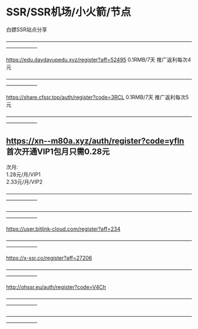 # SSR/SSR机场/小火箭/节点
白嫖SSR站点分享

——————————————————————————————————————————   



https://edu.daydayupedu.xyz/register?aff=52495   0.1RMB/7天    推广返利每次4元 
                                          
—————————————————————————————————————————— 

https://share.cfssr.top/auth/register?code=3RCL   0.1RMB/7天    推广返利每次5元 
                                          
—————————————————————————————————————————— 

##  https://xn--m80a.xyz/auth/register?code=yfln   首次开通VIP1包月只需0.28元 	
   次月:<br>
   1.28元/月/VIP1		<br>
   2.33元/月/VIP2  <br>


——————————————————————————————————————————   


——————————————————————————————————————————   

https://user.bitlink-cloud.com/register?aff=234

——————————————————————————————————————————   

https://x-ssr.co/register?aff=27206

——————————————————————————————————————————   

http://ohssr.eu/auth/register?code=V4Ch


——————————————————————————————————————————   




——————————————————————————————————————————   




